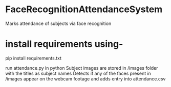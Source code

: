 # FaceRecognitionAttendanceSystem
Marks attendance of subjects via face recognition 

# install requirements using-
pip install requirements.txt



run attendance.py in python
Subject images are stored in /images folder with the titles as subject names
Detects if any of the faces present in /images appear on the webcam footage and adds entry into attendance.csv 


